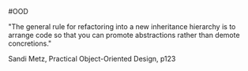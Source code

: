 #OOD 

"The general rule for refactoring into a new inheritance hierarchy is to arrange code so that you can promote abstractions rather than demote concretions."

Sandi Metz, Practical Object-Oriented Design, p123